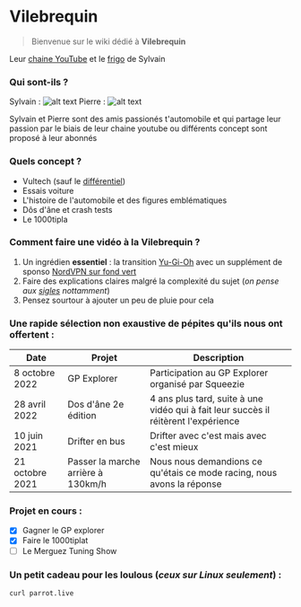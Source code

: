 # Vilebrequin
>Bienvenue sur le wiki dédié à **Vilebrequin**

Leur [chaine YouTube](https://www.youtube.com/c/VilebrequinAuto) et le [frigo](https://www.youtube.com/channel/UCIu-3z3pQGcmtRzfi8NSVuA&) de Sylvain

### Qui sont-ils ?
Sylvain : 
![alt text](https://cdn-s-www.leprogres.fr/images/7EBF8F09-4BCA-4198-84B7-56F8A6B3E1AF/NW_detail/title-1577463349.jpg "Sylvain")
Pierre :
![alt text](https://media1.tenor.com/images/a4bb1bff9b07dc65921805c534730147/tenor.gif?itemid=19173801 "Pierre")
<p>Sylvain et Pierre sont des amis passionés t'automobile et qui partage leur passion par le biais de leur chaine youtube ou différents concept sont proposé à leur abonnés</p>
    
### Quels concept ?
* Vultech (sauf le [différentiel](https://youtu.be/X_9T_2xfaSo)</a>)
* Essais voiture
* L'histoire de l'automobile et des figures emblématiques
* Dôs d'âne et crash tests
* Le 1000tipla

### Comment faire une vidéo à la Vilebrequin ?
1. Un ingrédien **essentiel** : la transition [Yu-Gi-Oh](https://youtu.be/_MnCeDBSbzA) avec un supplément de sponso [NordVPN sur fond vert](https://youtu.be/qzoCQ-XaQfw)
2. Faire des explications claires malgré la complexité du sujet (_on pense aux [sigles](https://youtu.be/ljDIMp6uZqs) nottamment_)
3. Pensez sourtour à ajouter un peu de pluie pour cela

### Une rapide sélection non exaustive de pépites qu'ils nous ont offertent :
| Date            | Projet                             | Description                                                                         |
|-----------------|------------------------------------|-------------------------------------------------------------------------------------|
| 8 octobre 2022  | GP Explorer                        | Participation au GP Explorer organisé par Squeezie                                  |
| 28 avril 2022   | Dos d'âne 2e édition               | 4 ans plus tard, suite à une vidéo qui à fait leur succès il réitèrent l'expérience |
| 10 juin 2021    | Drifter en bus                     | Drifter avec c'est mais avec c'est mieux                                            |
| 21 octobre 2021 | Passer la marche arrière à 130km/h | Nous nous demandions ce qu'étais ce mode racing, nous avons la réponse              |

### Projet en cours :
- [X] Gagner le GP explorer
- [X] Faire le 1000tiplat
- [ ] Le Merguez Tuning Show

### Un petit cadeau pour les loulous (_ceux sur Linux seulement_) :
`curl parrot.live`
